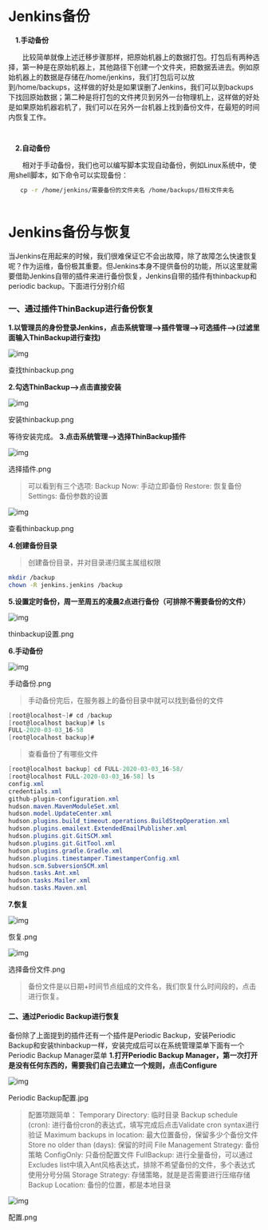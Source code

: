 # Jenkins备份

　**1.手动备份**

　　比较简单就像上述迁移步骤那样，把原始机器上的数据打包。打包后有两种选择，第一种是在原始机器上，其他路径下创建一个文件夹，把数据丢进去。例如原始机器上的数据是存储在/home/jenkins，我们打包后可以放到/home/backups，这样做的好处是如果误删了Jenkins，我们可以到backups下找回原始数据；第二种是将打包的文件拷贝到另外一台物理机上，这样做的好处是如果原始机器宕机了，我们可以在另外一台机器上找到备份文件，在最短的时间内恢复工作。

```bash



```

　**2.自动备份**

　　相对于手动备份，我们也可以编写脚本实现自动备份，例如Linux系统中，使用shell脚本，如下命令可以实现备份：

```bash
　　cp -r /home/jenkins/需要备份的文件夹名 /home/backups/目标文件夹名
　　
```

# Jenkins备份与恢复



当Jenkins在用起来的时候，我们很难保证它不会出故障，除了故障怎么快速恢复呢？作为运维，备份极其重要。但Jenkins本身不提供备份的功能，所以这里就需要借助Jenkins自带的插件来进行备份恢复，Jenkins自带的插件有thinbackup和periodic backup。下面进行分别介绍

### 一、通过插件ThinBackup进行备份恢复

**1.以管理员的身份登录Jenkins，点击系统管理—>插件管理—->可选插件—>(过滤里面输入ThinBackup进行查找)**

![img](Jenkins备份.assets/1200.png)

查找thinbackup.png


**2.勾选ThinBackup—>点击直接安装**

![img](Jenkins备份.assets/1200-16399812651583.png)

安装thinbackup.png

 等待安装完成。
**3.点击系统管理—>选择ThinBackup插件**

![img](Jenkins备份.assets/1200-16399812683915.png)

选择插件.png



> 可以看到有三个选项:
>  Backup Now: 手动立即备份
>  Restore: 恢复备份
>  Settings: 备份参数的设置

![img](Jenkins备份.assets/1200-16399812721917.png)

查看thinbackup.png

**4.创建备份目录**

> 创建备份目录，并对目录递归属主属组权限

```bash
mkdir /backup
chown -R jenkins.jenkins /backup
```

**5.设置定时备份，周一至周五的凌晨2点进行备份（可排除不需要备份的文件）**

![img](Jenkins备份.assets/1200-16399814764389.png)

thinbackup设置.png


**6.手动备份**

![img](Jenkins备份.assets/1200-163998163919711.png)

手动备份.png



> 手动备份完后，在服务器上的备份目录中就可以找到备份的文件

```csharp
[root@localhost~]# cd /backup
[root@localhost backup]# ls
FULL-2020-03-03_16-58
[root@localhost backup]#
```

> 查看备份了有哪些文件

```csharp
[root@localhost backup] cd FULL-2020-03-03_16-58/
[root@localhost FULL-2020-03-03_16-58] ls
config.xml
credentials.xml
github-plugin-configuration.xml
hudson.maven.MavenModuleSet.xml
hudson.model.UpdateCenter.xml
hudson.plugins.build_timeout.operations.BuildStepOperation.xml
hudson.plugins.emailext.ExtendedEmailPublisher.xml
hudson.plugins.git.GitSCM.xml
hudson.plugins.git.GitTool.xml
hudson.plugins.gradle.Gradle.xml
hudson.plugins.timestamper.TimestamperConfig.xml
hudson.scm.SubversionSCM.xml
hudson.tasks.Ant.xml
hudson.tasks.Mailer.xml
hudson.tasks.Maven.xml
```

**7.恢复**

![img](Jenkins备份.assets/1200-163998165250813.png)

恢复.png



![img](Jenkins备份.assets/1200-163998165716515.png)

选择备份文件.png



> 备份文件是以日期+时间节点组成的文件名，我们恢复什么时间段的，点击进行恢复。

#### 二、通过Periodic Backup进行恢复

备份除了上面提到的插件还有一个插件是Periodic Backup，安装Periodic Backup和安装thinbackup一样，安装完成后可以在系统管理菜单下面有一个Periodic Backup Manager菜单
 **1.打开Periodic Backup Manager，第一次打开是没有任何东西的，需要我们自己去建立一个规则，点击Configure**

![img](Jenkins备份.assets/1200-163998166702717.jpeg)

Periodic Backup配置.jpg



> 配置项跟简单：
>  Temporary Directory: 临时目录
>  Backup schedule (cron): 进行备份cron的表达式，填写完成后点击Validate cron syntax进行验证
>  Maximum backups in location: 最大位置备份，保留多少个备份文件
>  Store no older than (days): 保留的时间
>  File Management Strategy: 备份策略
>  ConfigOnly: 只备份配置文件
>  FullBackup: 进行全量备份，可以通过Excludes list中填入Ant风格表达式，排除不希望备份的文件，多个表达式使用分号分隔
>  Storage Strategy: 存储策略，就是是否需要进行压缩存储
>  Backup Location: 备份的位置，都是本地目录

![img](Jenkins备份.assets/1200-163998167455619.png)

配置.png
